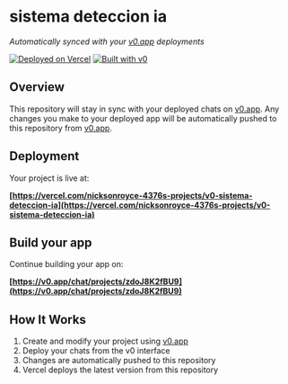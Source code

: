 # sistema deteccion ia

*Automatically synced with your [v0.app](https://v0.app) deployments*

[![Deployed on Vercel](https://img.shields.io/badge/Deployed%20on-Vercel-black?style=for-the-badge&logo=vercel)](https://vercel.com/nicksonroyce-4376s-projects/v0-sistema-deteccion-ia)
[![Built with v0](https://img.shields.io/badge/Built%20with-v0.app-black?style=for-the-badge)](https://v0.app/chat/projects/zdoJ8K2fBU9)

## Overview

This repository will stay in sync with your deployed chats on [v0.app](https://v0.app).
Any changes you make to your deployed app will be automatically pushed to this repository from [v0.app](https://v0.app).

## Deployment

Your project is live at:

**[https://vercel.com/nicksonroyce-4376s-projects/v0-sistema-deteccion-ia](https://vercel.com/nicksonroyce-4376s-projects/v0-sistema-deteccion-ia)**

## Build your app

Continue building your app on:

**[https://v0.app/chat/projects/zdoJ8K2fBU9](https://v0.app/chat/projects/zdoJ8K2fBU9)**

## How It Works

1. Create and modify your project using [v0.app](https://v0.app)
2. Deploy your chats from the v0 interface
3. Changes are automatically pushed to this repository
4. Vercel deploys the latest version from this repository